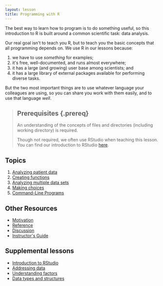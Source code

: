 ```yaml
---
layout: lesson
title: Programming with R
---
```

The best way to learn how to program is to do something useful,
so this introduction to R is built around a common scientific task:
data analysis.

Our real goal isn't to teach you R,
but to teach you the basic concepts that all programming depends on.
We use R in our lessons because:

1.  we have to use *something* for examples;
2.  it's free, well-documented, and runs almost everywhere;
3.  it has a large (and growing) user base among scientists; and
4.  it has a large library of external packages available for performing diverse tasks.

But the two most important things are
to use whatever language your colleagues are using,
so you can share you work with them easily,
and to use that language *well*.

> ## Prerequisites {.prereq}
>
> An understanding of the concepts of files and directories (including working
>directory) is required.
>
> Though not required, we often use RStudio when teaching this lesson.
> You can find our introduction to RStudio [here](01-supp-intro-rstudio.html).

## Topics

1.  [Analyzing patient data](01-starting-with-data.html)
2.  [Creating functions](02-func-R.html)
3.  [Analyzing multiple data sets](03-loops-R.html)
4.  [Making choices](04-cond.html)
5.  [Command-Line Programs](06-cmdline.html)

## Other Resources

*   [Motivation](motivation.html)
*   [Reference](reference.html)
*   [Discussion](discussion.html)
*   [Instructor's Guide](instructors.html)

## Supplemental lessons

*   [Introduction to RStudio](01-supp-intro-rstudio.html)
*   [Addressing data](01-supp-addressing-data.html)
*   [Understanding factors](01-supp-factors.html)
*   [Data types and structures](01-supp-data-structures.html)
